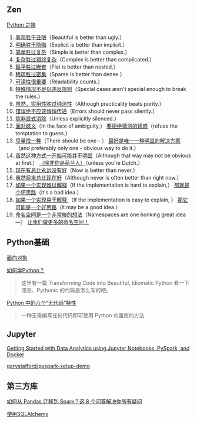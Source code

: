## Zen
[Python 之禅](https://linux.cn/article-13127-1.html)

1. [美观胜于丑陋](https://linux.cn/article-11718-1.html)（Beautiful is better than ugly.）
2. [明确胜于隐晦](https://linux.cn/article-11718-1.html)（Explicit is better than implicit.）
3. [简单胜过复杂](https://linux.cn/article-11999-1.html)（Simple is better than complex.）
4. [复杂胜过错综复杂](https://linux.cn/article-11999-1.html)（Complex is better than complicated.）
5. [扁平胜过嵌套](https://linux.cn/article-12087-1.html)（Flat is better than nested.）
6. [稀疏胜过密集](https://linux.cn/article-12087-1.html)（Sparse is better than dense.）
7. [可读性很重要](https://linux.cn/article-13053-1.html)（Readability counts.）
8. [特殊情况不足以违反规则](https://linux.cn/article-13053-1.html)（Special cases aren't special enough to break the rules.）
9. [虽然，实用性胜过纯洁性](https://linux.cn/article-13053-1.html)（Although practicality beats purity.）
10. [错误绝不应该悄悄传递](https://linux.cn/article-13058-1.html)（Errors should never pass silently.）
11. [除非显式消除](https://linux.cn/article-13058-1.html)（Unless explicitly silenced.）
12. [面对歧义](https://linux.cn/article-13082-1.html)（In the face of ambiguity,） [要拒绝猜测的诱惑](https://linux.cn/article-13082-1.html)（refuse the temptation to guess.）
13. [尽量找一种](https://linux.cn/article-13082-1.html)（There should be one - ） [ 最好是唯一一种明显的解决方案](https://linux.cn/article-13082-1.html)（and preferably only one - obvious way to do it.）
14. [虽然这种方式一开始可能并不明显](https://linux.cn/article-13082-1.html)（Although that way may not be obvious at first.） [（除非你是荷兰人）](https://linux.cn/article-13082-1.html)（unless you're Dutch.）
15. [现在有总比永远没有好](https://linux.cn/article-13103-1.html)（Now is better than never.）
16. [虽然将来总比现在好](https://linux.cn/article-13103-1.html)（Although never is often better than right now.）
17. [如果一个实现难以解释](https://linux.cn/article-13116-1.html)（If the implementation is hard to explain,） [那就是个坏思路](https://linux.cn/article-13116-1.html)（it's a bad idea.）
18. [如果一个实现易于解释 ](https://linux.cn/article-13116-1.html)（If the implementation is easy to explain, ） [那它可能是一个好思路](https://linux.cn/article-13116-1.html)（it may be a good idea.）
19. [命名空间是一个非常棒的想法](https://linux.cn/article-13123-1.html)（Namespaces are one honking great idea—） [让我们做更多的命名空间！](https://linux.cn/article-13123-1.html)




## Python基础

[面向对象](https://github.com/jackfrued/Python-100-Days/blob/master/Day01-15/09.%E9%9D%A2%E5%90%91%E5%AF%B9%E8%B1%A1%E8%BF%9B%E9%98%B6.md)

[如何学Python？](https://www.kawabangga.com/how-to-learn-python)
>这里有一篇 Transforming Code into Beautiful, Idiomatic Python 看一下漂亮、Pythonic 的代码是怎么写的吧。

[Python 中的八个“无代码”特性](https://www.infoq.cn/article/Bl0l7uUPRd6d4tm6763F)
>一种无需编写任何代码即可使用 Python 内置库的方法

## Jupyter
[Getting Started with Data Analytics using Jupyter Notebooks, PySpark, and Docker](https://towardsdatascience.com/getting-started-with-data-analytics-using-jupyter-notebooks-pyspark-and-docker-57c1aaab2408)

[garystafford/pyspark-setup-demo](https://github.com/garystafford/pyspark-setup-demo#jupyter-notebook-pyspark-demo)

## 第三方库

[如何从 Pandas 迁移到 Spark？这 8 个问答解决你所有疑问](https://www.infoq.cn/article/iKL4HjTzfvdrFQmbDmLx)

[使用SQLAlchemy](https://www.liaoxuefeng.com/wiki/1016959663602400/1017803857459008)
